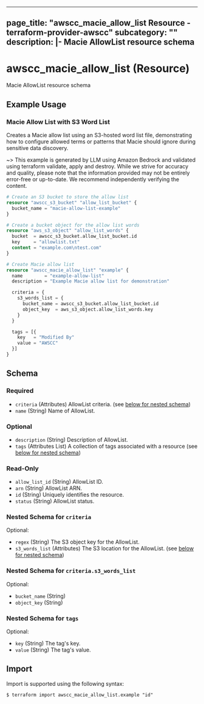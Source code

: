 
---
page_title: "awscc_macie_allow_list Resource - terraform-provider-awscc"
subcategory: ""
description: |-
  Macie AllowList resource schema
---

# awscc_macie_allow_list (Resource)

Macie AllowList resource schema

## Example Usage

### Macie Allow List with S3 Word List

Creates a Macie allow list using an S3-hosted word list file, demonstrating how to configure allowed terms or patterns that Macie should ignore during sensitive data discovery.

~> This example is generated by LLM using Amazon Bedrock and validated using terraform validate, apply and destroy. While we strive for accuracy and quality, please note that the information provided may not be entirely error-free or up-to-date. We recommend independently verifying the content.

```terraform
# Create an S3 bucket to store the allow list
resource "awscc_s3_bucket" "allow_list_bucket" {
  bucket_name = "macie-allow-list-example"
}

# Create a bucket object for the allow list words
resource "aws_s3_object" "allow_list_words" {
  bucket  = awscc_s3_bucket.allow_list_bucket.id
  key     = "allowlist.txt"
  content = "example.com\ntest.com"
}

# Create Macie allow list
resource "awscc_macie_allow_list" "example" {
  name        = "example-allow-list"
  description = "Example Macie allow list for demonstration"

  criteria = {
    s3_words_list = {
      bucket_name = awscc_s3_bucket.allow_list_bucket.id
      object_key  = aws_s3_object.allow_list_words.key
    }
  }

  tags = [{
    key   = "Modified By"
    value = "AWSCC"
  }]
}
```

<!-- schema generated by tfplugindocs -->
## Schema

### Required

- `criteria` (Attributes) AllowList criteria. (see [below for nested schema](#nestedatt--criteria))
- `name` (String) Name of AllowList.

### Optional

- `description` (String) Description of AllowList.
- `tags` (Attributes List) A collection of tags associated with a resource (see [below for nested schema](#nestedatt--tags))

### Read-Only

- `allow_list_id` (String) AllowList ID.
- `arn` (String) AllowList ARN.
- `id` (String) Uniquely identifies the resource.
- `status` (String) AllowList status.

<a id="nestedatt--criteria"></a>
### Nested Schema for `criteria`

Optional:

- `regex` (String) The S3 object key for the AllowList.
- `s3_words_list` (Attributes) The S3 location for the AllowList. (see [below for nested schema](#nestedatt--criteria--s3_words_list))

<a id="nestedatt--criteria--s3_words_list"></a>
### Nested Schema for `criteria.s3_words_list`

Optional:

- `bucket_name` (String)
- `object_key` (String)



<a id="nestedatt--tags"></a>
### Nested Schema for `tags`

Optional:

- `key` (String) The tag's key.
- `value` (String) The tag's value.

## Import

Import is supported using the following syntax:

```shell
$ terraform import awscc_macie_allow_list.example "id"
```
